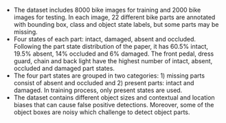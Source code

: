 - The dataset includes 8000 bike images for training and 2000 bike images for testing. In each image, 22 different bike parts are annotated with bounding box, class and object state labels, but some parts may be missing.
- Four states of each part: intact, damaged, absent and occluded. Following the part state distribution of the paper, it has 60.5% intact, 19.5% absent, 14% occluded and 6% damaged. The front pedal, dress guard, chain and back light have the highest number of intact, absent, occluded and damaged part states.
- The four part states are grouped in two categories: 1) missing parts consist of absent and occluded and 2) present parts: intact and damaged. In training process, only present states are used.
- The dataset contains different object sizes and contextual and location biases that can cause false positive detections. Moreover, some of the object boxes are noisy which challenge to detect object parts.